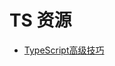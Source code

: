 <!--
 * @Author: 清风
 * @Date: 2020-12-28 09:36:21
 * @Description: 
-->

# TS 资源

-   [TypeScript高级技巧](https://mp.weixin.qq.com/s/AEonXI5w6EZpDTfalu_bZw)


